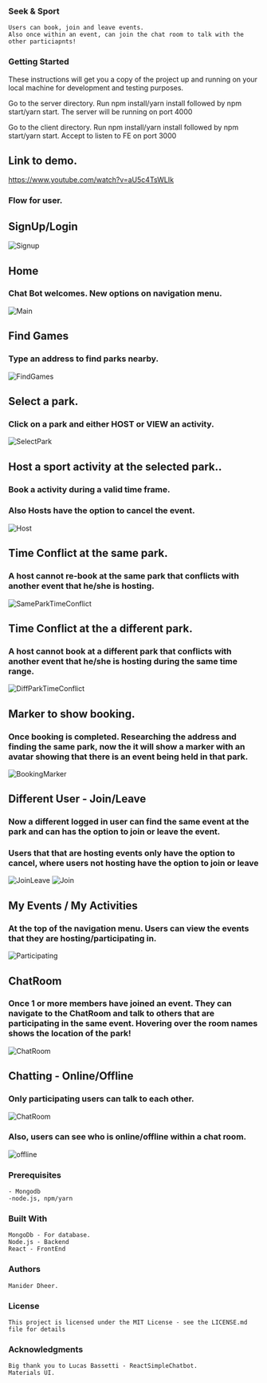 
### Seek & Sport
```Seek&Sport - A website application that allows for users to find nearby parks based on an address and then finding people to play sports with.
Users can book, join and leave events.
Also once within an event, can join the chat room to talk with the other particiapnts!
```

### Getting Started
These instructions will get you a copy of the project up and running on your local machine for development and testing purposes.

Go to the server directory. Run npm install/yarn install followed by npm start/yarn start. The server will be running on port 4000

Go to the client directory. Run npm install/yarn install followed by npm start/yarn start. Accept to listen to FE on port 3000

## Link to demo.
https://www.youtube.com/watch?v=aU5c4TsWLIk

### Flow for user.
## SignUp/Login
<img src="Screenshots/Signup.png" alt="Signup">

## Home
### Chat Bot welcomes. New options on navigation menu. 
<img src="Screenshots/Main.png" alt="Main">

## Find Games
### Type an address to find parks nearby.
<img src="Screenshots/FindGames.png" alt="FindGames">

## Select a park.
### Click on a park and either HOST or VIEW an activity.
<img src="Screenshots/SelectPark.png" alt="SelectPark">

## Host a sport activity at the selected park..
### Book a activity during a valid time frame.
### Also Hosts have the option to cancel the event.
<img src="Screenshots/Host.png" alt="Host">

## Time Conflict at the same park.
### A host cannot re-book at the same park that conflicts with another event that he/she is hosting.
<img src="Screenshots/SameParkTimeConflict.png" alt="SameParkTimeConflict">

## Time Conflict at the a different park.
### A host cannot book at a different park that conflicts with another event that he/she is hosting during the same time range.
<img src="Screenshots/DiffParkTimeConflict.png" alt="DiffParkTimeConflict">


## Marker to show booking.
### Once booking is completed. Researching the address and finding the same park, now the it will show a marker with an avatar showing that there is an event being held in that park.
<img src="Screenshots/BookingMarker.png" alt="BookingMarker">


## Different User - Join/Leave
### Now a different logged in user can find the same event at the park and can has the option to join or leave the event.
### Users that that are hosting events only have the option to cancel, where users not hosting have the option to join or leave
<img src="Screenshots/JoinLeave.png" alt="JoinLeave">
<img src="Screenshots/Join.png" alt="Join">


## My Events / My Activities
### At the top of the navigation menu. Users can view the events that they are hosting/participating in.
<img src="Screenshots/Participating.png" alt="Participating">


## ChatRoom
### Once 1 or more members have joined an event. They can navigate to the ChatRoom and talk to others that are participating in the same event. Hovering over the room names shows the location of the park!
<img src="Screenshots/ChatRoom.png" alt="ChatRoom">


## Chatting - Online/Offline
### Only participating users can talk to each other. 
<img src="Screenshots/ChatRoom.png" alt="ChatRoom">

### Also, users can see who is online/offline within a chat room.
<img src="Screenshots/offline.png" alt="offline">



### Prerequisites
```
- Mongodb
-node.js, npm/yarn
```
### Built With
```
MongoDb - For database.
Node.js - Backend
React - FrontEnd
```
### Authors
```
Manider Dheer.
```
### License
```
This project is licensed under the MIT License - see the LICENSE.md file for details
```
### Acknowledgments
```
Big thank you to Lucas Bassetti - ReactSimpleChatbot.
Materials UI.
```
